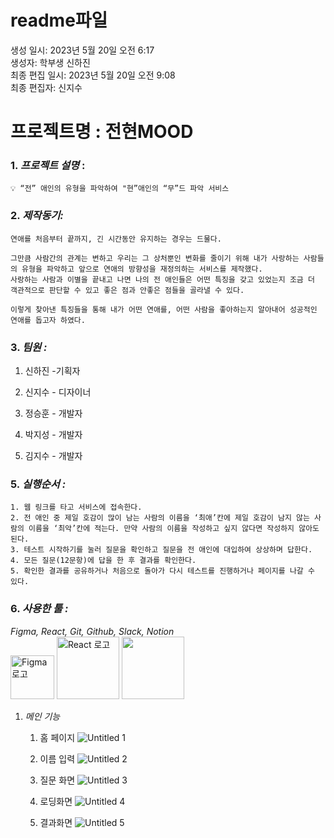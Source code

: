 # readme파일

생성 일시: 2023년 5월 20일 오전 6:17<br>
생성자: 학부생 신하진<br>
최종 편집 일시: 2023년 5월 20일 오전 9:08<br>
최종 편집자: 신지수<br>

# 프로젝트명 : 전현MOOD

### 1. *프로젝트 설명* :
    
    💡 “전” 애인의 유형을 파악하여 "현”애인의 “무”드 파악 서비스
    
    
### 2. *제작동기:* 
    
    연애를 처음부터 끝까지, 긴 시간동안 유지하는 경우는 드물다. 
    
    그만큼 사람간의 관계는 변하고 우리는 그 상처뿐인 변화를 줄이기 위해 내가 사랑하는 사람들의 유형을 파악하고 앞으로 연애의 방향성을 재정의하는 서비스를 제작했다.
    사랑하는 사람과 이별을 끝내고 나면 나의 전 애인들은 어떤 특징을 갖고 있었는지 조금 더 객관적으로 판단할 수 있고 좋은 점과 안좋은 점들을 골라낼 수 있다. 
    
    이렇게 찾아낸 특징들을 통해 내가 어떤 연애를, 어떤 사람을 좋아하는지 알아내어 성공적인 연애를 돕고자 하였다.
    

### 3. *팀원 :*
1) 신하진 -기획자 

2) 신지수 - 디자이너

3) 정승훈 - 개발자

4) 박지성 - 개발자

5) 김지수 - 개발자


### 5. *실행순서 :*
    1. 웹 링크를 타고 서비스에 접속한다.
    2. 전 애인 중 제일 호감이 많이 남는 사람의 이름을 ‘최애’칸에 제일 호감이 남지 않는 사람의 이름을 ‘최악’칸에 적는다. 만약 사람의 이름을 작성하고 싶지 않다면 작성하지 않아도 된다.
    3. 테스트 시작하기를 눌러 질문을 확인하고 질문을 전 애인에 대입하여 상상하며 답한다.
    4. 모든 질문(12문항)에 답을 한 후 결과를 확인한다.
    5. 확인한 결과를 공유하거나 처음으로 돌아가 다시 테스트를 진행하거나 페이지를 나갈 수 있다. 
    
### 6. *사용한 툴 :*
*Figma, React, Git, Github, Slack, Notion* <br>
<img src="https://github.com/J-shooni/ShortCutThon4/assets/93187535/436edff9-725c-4832-927f-0595de8c02cf" alt="Figma 로고" width="70"> <img src="https://github.com/J-shooni/ShortCutThon4/assets/93187535/8963a450-38e9-424b-a6b6-5e46b4ba0adb" alt="React 로고" width="100"> <img src="Short_JHM/readme/gitimg.png" width="100">



 1. *메인 기능*
    1. 홈 페이지
        ![Untitled 1](https://github.com/J-shooni/ShortCutThon4/assets/93187535/8b0dd9c2-c5af-4e38-b092-c54ed015ba67)
       
        
    2. 이름 입력
        ![Untitled 2](https://github.com/J-shooni/ShortCutThon4/assets/93187535/98633635-63dd-464f-8e98-64303c8d7b41)
       
        
    3. 질문 화면
        ![Untitled 3](https://github.com/J-shooni/ShortCutThon4/assets/93187535/e6d7987f-5b9e-4d15-8113-1500c7ef4315)
      
        
    4. 로딩화면
        ![Untitled 4](https://github.com/J-shooni/ShortCutThon4/assets/93187535/a4b954d8-4113-4efb-8bb3-c0a0d2963174)
       
        
    5. 결과화면
        ![Untitled 5](https://github.com/J-shooni/ShortCutThon4/assets/93187535/db8b6735-81b4-411f-958e-3122fb947370)
       
